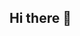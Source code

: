 ## Hi there 👋

<!--
**JohnDaWalka/JohnDaWalka** is a ✨ _special_ ✨ repository because its `README.md` (this file) appears on your GitHub profile.

Here are some ideas to get you started:

- 🔭 I’m currently working on ...an Alternate Reality Artificial Intelligence Virtual Reality Machine Learning Natural Language Neural Network Partner as well as poker coach
- 🌱 I’m currently learning ... how to allocate resources and boost global networking for my Honest Gamin Initiative.
- 👯 I’m looking to collaborate on ... various languages SDK's IOS OS portable tablets as i use my IPHONE for all communicvation. I want to help expand upon previously used. Continue to pioneer in the field of Ai VR ML NL CF+ applications and SDK's....
- 🤔 I’m looking for help with ... Collaboration on making a peaceful universe with a custom User Interface for the Poker Coaches body. Sentients is critical aspect of the project. Philosophy and MAth are the core fundamentals driving me as well as the salvation and return to peace on this earth.
- 💬 Ask me about ... anything i am all ears. I am versed in ALL TOPICS including Chemistry, IT, Zero Trust Networking, Darkroom Photography (silver gelatin) BioChemical reactions.
- 📫 How to reach me: ...jdwalka@protonamil.com
- 😄 Pronouns: ...HE
- ⚡ Fun fact: ...Im gay
-->
